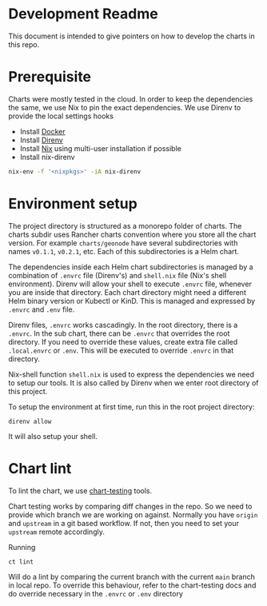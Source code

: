 # Development Readme

This document is intended to give pointers on how to develop the charts in this repo.

# Prerequisite

Charts were mostly tested in the cloud. In order to keep the dependencies the 
same, we use Nix to pin the exact dependencies. We use Direnv to provide the 
local settings hooks

- Install [Docker](https://docs.docker.com/get-docker/)
- Install [Direnv](https://direnv.net/)
- Install [Nix](https://nixos.org/manual/nix/stable/#sect-multi-user-installation) using multi-user installation if possible
- Install nix-direnv

```bash
nix-env -f '<nixpkgs>' -iA nix-direnv
```

# Environment setup

The project directory is structured as a monorepo folder of charts. The charts
subdir uses Rancher charts convention where you store all the chart version. 
For example `charts/geonode` have several subdirectories with names `v0.1.1`, 
`v0.2.1`, etc. Each of this subdirectories is a Helm chart.

The dependencies inside each Helm chart subdirectories is managed by a combination 
of `.envrc` file (Direnv's) and `shell.nix` file (Nix's shell environment). 
Direnv will allow your shell to execute `.envrc` file, whenever you are inside that directory.
Each chart directory might need a different Helm binary version or Kubectl or KinD.
This is managed and expressed by `.envrc` and `.env` file.

Direnv files, `.envrc` works cascadingly. In the root directory, there is a 
`.envrc`. In the sub chart, there can be `.envrc` that overrides the root directory.
If you need to override these values, create extra file called `.local.envrc` or `.env`.
This will be executed to override `.envrc` in that directory.

Nix-shell function `shell.nix` is used to express the dependencies we need to 
setup our tools. It is also called by Direnv when we enter root directory of 
this project.

To setup the environment at first time, run this in the root project directory:

```
direnv allow
```

It will also setup your shell.

# Chart lint

To lint the chart, we use [chart-testing](https://github.com/helm/chart-testing) tools.

Chart testing works by comparing diff changes in the repo. So we need to provide 
which branch we are working on against. Normally you have `origin` and `upstream` 
in a git based workflow. If not, then you need to set your `upstream` remote accordingly.

Running

```
ct lint
```

Will do a lint by comparing the current branch with the current `main` branch 
in local repo. To override this behaviour, refer to the chart-testing docs and 
do override necessary in the `.envrc` or `.env` directory
